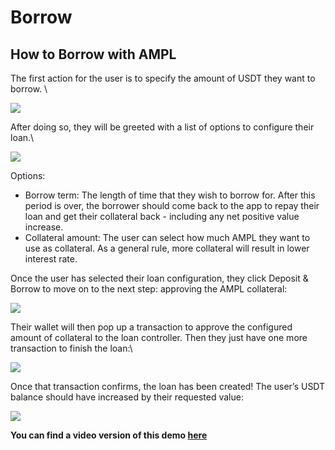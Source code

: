 # Borrow

## How to Borrow with AMPL

The first action for the user is to specify the amount of USDT they want to borrow. \


![](https://lh3.googleusercontent.com/RwGNPnybv9v7D4MmtwSNFsmIT4opYZsUmvOrfvlYFBc2CYbc4Omli0rcVRjaduU29W7ldDzai6zVPIm7sxi62PHAkti_fQpvMV_pTygLKrU1Pf2\_q8RN-6Q93bVS_yq0iWpn6-oT=s0)

After doing so, they will be greeted with a list of options to configure their loan.\


![](https://lh4.googleusercontent.com/-l_IoIkBFRj-NlQuTtypZU7RKAsJT-139JIIquKAa9-eYNjv3Hm_z5QIEViNFhmI2gR3t9Jxm0o9FfiJFAJd0kPBZXDTYVZ0GifeX1FX639KJ4eCMU895mlp0C-xL7-RzX-YiEu6=s0)

Options: 

* Borrow term: The length of time that they wish to borrow for. After this period is over, the borrower should come back to the app to repay their loan and get their collateral back - including any net positive value increase.
* Collateral amount: The user can select how much AMPL they want to use as collateral. As a general rule, more collateral will result in lower interest rate.

Once the user has selected their loan configuration, they click Deposit & Borrow to move on to the next step: approving the AMPL collateral:



![](https://lh4.googleusercontent.com/usAqrJD0zIFHo\_7AySzr4SSoxOfdEC4gTqW6vWJxTKlJLuEV3xDuSNJEt44IhAUAtUSNZUNFUdl2ty5VhO\_8m5DEb0rEh0xCAUGqTgnuLiMcRSOkbmB4--ZSpyPYh9CB3eXLx9\_r=s0)

Their wallet will then pop up a transaction to approve the configured amount of collateral to the loan controller. Then they just have one more transaction to finish the loan:\


![](https://lh5.googleusercontent.com/gR9UZe3VcUBWJevUS0QVZ3kvNIgl-KRC6IDgLcCd-dLdP2TFDRL4PiUVn-h-ItFKlMtZepkeZHQX9kH_AtdD1WjwHASPM-PqqNeNch3syXzhZdQEEtHo30DU8Qkjq5TuEVJFx2zu=s0)

Once that transaction confirms, the loan has been created! The user’s USDT balance should have increased by their requested value:

![](https://lh4.googleusercontent.com/IETG3qXeXF6mPDcUZ7FdDzQbxjQ4tOTQO97zWGb0J3jCQufay5ti2mipSiP47sbnlIsWqspmGw5z3I-84DWZt-Iz8T1Tc1xX0YTtKhCc3NeaqpISu-P2R8TAI5TTpT8Lf1zELDk2=s0)

**You can find a video version of this demo **[**here**](https://www.loom.com/share/88e686e6f786429181265c9443c0e776)****
